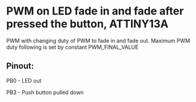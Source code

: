 # PWM on LED fade in and fade after pressed the button, ATTINY13A

PWM with changing duty of PWM to fade in and fade out. Maximum PWM duty following is set by constant PWM\_FINAL\_VALUE

## Pinout:

PB0 - LED out

PB3 - Push button pulled down

